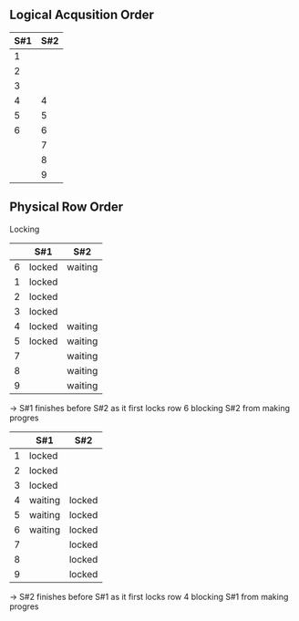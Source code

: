 

Logical Acqusition Order
------------------------

| S#1 | S#2 |
|-----|-----|
|   1 |     |
|   2 |     |
|   3 |     |
|   4 |   4 |
|   5 |   5 |
|   6 |   6 |
|     |   7 |
|     |   8 |
|     |   9 |


Physical Row Order
------------------

Locking

|   | S#1    | S#2     |
|---|--------|---------|
| 6 | locked | waiting |
| 1 | locked |         |
| 2 | locked |         |
| 3 | locked |         |
| 4 | locked | waiting |
| 5 | locked | waiting |
| 7 |        | waiting |
| 8 |        | waiting |
| 9 |        | waiting |

-> S#1 finishes before S#2 as it first locks row 6 blocking S#2 from making progres


|   | S#1     | S#2    |
|---|---------|--------|
| 1 | locked  |        |
| 2 | locked  |        |
| 3 | locked  |        |
| 4 | waiting | locked |
| 5 | waiting | locked |
| 6 | waiting | locked |
| 7 |         | locked |
| 8 |         | locked |
| 9 |         | locked |


-> S#2 finishes before S#1 as it first locks row 4 blocking S#1 from making progres
